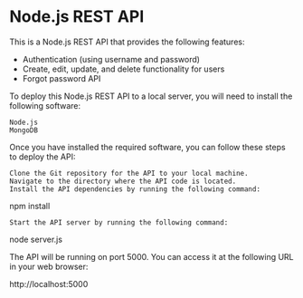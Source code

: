 # Node.js REST API

This is a Node.js REST API that provides the following features:

* Authentication (using username and password)
* Create, edit, update, and delete functionality for users
* Forgot password API

To deploy this Node.js REST API to a local server, you will need to install the following software:

    Node.js
    MongoDB

Once you have installed the required software, you can follow these steps to deploy the API:

    Clone the Git repository for the API to your local machine.
    Navigate to the directory where the API code is located.
    Install the API dependencies by running the following command:

npm install

    Start the API server by running the following command:

node server.js

The API will be running on port 5000. You can access it at the following URL in your web browser:

http://localhost:5000
